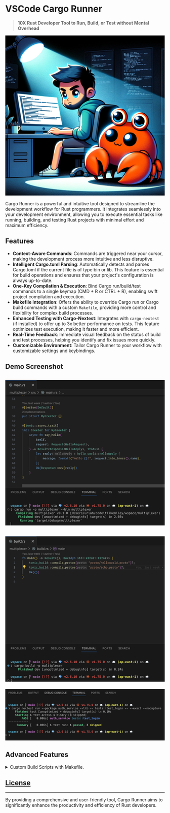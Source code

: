 # VSCode Cargo Runner

> **10X Rust Developer Tool to Run, Build, or Test without Mental Overhead**

![cover](https://github.com/codeitlikemiley/cargo-runner/blob/main/images/cover.png?raw=true)

Cargo Runner is a powerful and intuitive tool designed to streamline the development workflow for Rust programmers. It integrates seamlessly into your development environment, allowing you to execute essential tasks like running, building, and testing Rust projects with minimal effort and maximum efficiency.

## Features

- **Context-Aware Commands**: Commands are triggered near your cursor, making the development process more intuitive and less disruptive.
- **Intelligent Cargo.toml Parsing**: Automatically detects and parses Cargo.toml if the current file is of type bin or lib. This feature is essential for build operations and ensures that your project's configuration is always up-to-date.
- **One-Key Compilation & Execution**: Bind Cargo run/build/test commands to a single keymap (CMD + R or CTRL + R), enabling swift project compilation and execution.
- **Makefile Integration**: Offers the ability to override Cargo run or Cargo build commands with a custom `Makefile`, providing more control and flexibility for complex build processes.
- **Enhanced Testing with Cargo-Nextest**: Integrates with `cargo-nextest` (if installed) to offer up to 3x better performance on tests. This feature optimizes test execution, making it faster and more efficient.
- **Real-Time Feedback**: Immediate visual feedback on the status of build and test processes, helping you identify and fix issues more quickly.
- **Customizable Environment**: Tailor Cargo Runner to your workflow with customizable settings and keybindings.

## Demo Screenshot

![Run](https://github.com/codeitlikemiley/cargo-runner/blob/main/images/run.png?raw=true)
---
![Build](https://github.com/codeitlikemiley/cargo-runner/blob/main/images/build.png?raw=true)
---
![Test](https://github.com/codeitlikemiley/cargo-runner/blob/main/images/nextest.png?raw=true)

## Advanced Features

<details>
<summary> Custom Build Scripts with Makefile.</summary>

Create a Makefile on Rust project, you can have multiple Makefile if your working with Cargo Workspace
The choice is yours

![Makefile](https://github.com/codeitlikemiley/cargo-runner/blob/main/images/makefile.png?raw=true)

below is example makefile , you can add to you project to test 

```
# Makefile for a Rust project using cargo-leptos and cargo-nextest

# Default target
.PHONY: all
all: build

# Build target
.PHONY: build
build:
	cargo build --package REPLACE_WITH_YOUR_PACKAGE_NAME

.PHONY: run
run:
	cargo run --package REPLACE_WITH_YOUR_PACKAGE_NAME --bin REPLACE_WITH_YOUR_BIN_NAME

# Test target
.PHONY: test
test:
	cargo test

# Clean up
.PHONY: clean
clean:
	cargo clean
```
</details>



## [License](./LICENSE)

---

By providing a comprehensive and user-friendly tool, Cargo Runner aims to significantly enhance the productivity and efficiency of Rust developers. 
